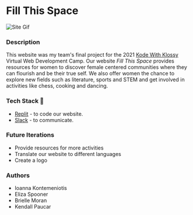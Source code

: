 # Fill This Space

![Site Gif](sitepreview.gif)

<!--- ### Table of Contents
1. [Description](#Description)
2. [Tech Stack](#TechStack)
3. [Future Iterations](#FutureIterations)
4. [Collaborators](#Collaborators) --->

<!---<a name="Description"/> </a>--->
### Description
This website was my team's final project for the 2021 [Kode With Klossy](https://www.kodewithklossy.com) Virtual Web Development Camp. 
Our website *Fill This Space* provides resources for women to discover female centered communities where they can flourish and be their true self. We also offer women the chance to explore new fields such as literature, sports and STEM and get involved in activities like chess, cooking and dancing. 

<!---<a name="TechStack"/> </a>--->
### Tech Stack 🔨
* [Replit](https://replit.com/) - to code our website.
* [Slack](https://slack.com) - to communicate.

<!---<a name="FutureIterations"/> </a>--->
### Future Iterations
* Provide resources for more activities
* Translate our website to different languages
* Create a logo

### Authors
* Ioanna Kontemeniotis
* Eliza Spooner
* Brielle Moran
* Kendall Paucar
